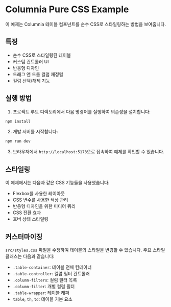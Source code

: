 # Columnia Pure CSS Example

이 예제는 Columnia 테이블 컴포넌트를 순수 CSS로 스타일링하는 방법을 보여줍니다.

## 특징

- 순수 CSS로 스타일링된 테이블
- 커스텀 컨트롤러 UI
- 반응형 디자인
- 드래그 앤 드롭 컬럼 재정렬
- 컬럼 선택/해제 기능

## 실행 방법

1. 프로젝트 루트 디렉토리에서 다음 명령어를 실행하여 의존성을 설치합니다:

```bash
npm install
```

2. 개발 서버를 시작합니다:

```bash
npm run dev
```

3. 브라우저에서 `http://localhost:5173`으로 접속하여 예제를 확인할 수 있습니다.

## 스타일링

이 예제에서는 다음과 같은 CSS 기능들을 사용했습니다:

- Flexbox를 사용한 레이아웃
- CSS 변수를 사용한 색상 관리
- 반응형 디자인을 위한 미디어 쿼리
- CSS 전환 효과
- 호버 상태 스타일링

## 커스터마이징

`src/styles.css` 파일을 수정하여 테이블의 스타일을 변경할 수 있습니다. 주요 스타일 클래스는 다음과 같습니다:

- `.table-container`: 테이블 전체 컨테이너
- `.table-controller`: 컬럼 필터 컨트롤러
- `.column-filters`: 컬럼 필터 목록
- `.column-filter`: 개별 컬럼 필터
- `.table-wrapper`: 테이블 래퍼
- `table`, `th`, `td`: 테이블 기본 요소
